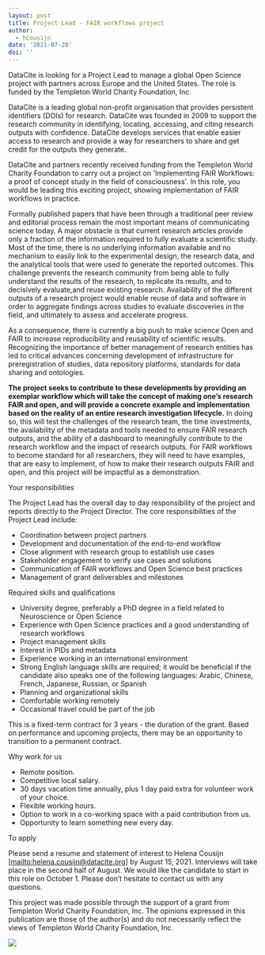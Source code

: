 ```yaml
---
layout: post
title: Project Lead - FAIR workflows project
author:
  - hcousijn
date: '2021-07-28'
doi: ''
---
```

DataCite is looking for a Project Lead to manage a global Open Science project with partners across Europe and the United States. The role is funded by the ​​Templeton World Charity Foundation, Inc. 

DataCite is a leading global non-profit organisation that provides persistent identifiers (DOIs) for research. DataCite was founded in 2009 to support the research community in identifying, locating, accessing, and citing research outputs with confidence. DataCite develops services that enable easier access to research and provide a way for researchers to share and get credit for the outputs they generate.

DataCite and partners recently received funding from the Templeton World Charity Foundation to carry out a project on 'Implementing FAIR Workflows: a proof of concept study in the field of consciousness'. In this role, you would be leading this exciting project, showing implementation of FAIR workflows in practice.

Formally published papers that have been through a traditional peer review and editorial process remain the most important means of communicating science today. A major obstacle is that current research articles provide only a fraction of the information required to fully evaluate a scientific study. Most of the time, there is no underlying information available and no mechanism to easily link to the experimental design, the research data, and the analytical tools that were used to generate the reported outcomes. This challenge prevents the research community from being able to fully understand the results of the research, to replicate its results, and to decisively evaluate,and reuse existing research. Availability of the different outputs of a research project would enable reuse of data and software in order to aggregate findings across studies to evaluate discoveries in the field, and ultimately to assess and accelerate progress.

As a consequence, there is currently a big push to make science Open and FAIR to increase reproducibility and reusability of scientific results. Recognizing the importance of better management of research entities has led to critical advances concerning development of infrastructure for preregistration of studies, data repository platforms, standards for data sharing and ontologies. 

**The project seeks to contribute to these developments by providing an exemplar workflow which will take the concept of making one’s research FAIR and open, and will provide a concrete example and implementation based on the reality of an entire research investigation lifecycle.** In doing so, this will test the challenges of the research team, the time investments, the availability of the metadata and tools needed to ensure FAIR research outputs, and the ability of a dashboard to meaningfully contribute to the research workflow and the impact of research outputs. For FAIR workflows to become standard for all researchers, they will need to have examples, that are easy to implement, of how to make their research outputs FAIR and open, and this project will be impactful as a demonstration.

Your responsibilities

The Project Lead has the overall day to day responsibility of the project and reports directly to the Project Director. The core responsibilities of the Project Lead include:

* Coordination between project partners
* Development and documentation of the end-to-end workflow 
* Close alignment with research group to establish use cases
* Stakeholder engagement to verify use cases and solutions
* Communication of FAIR workflows and Open Science best practices
* Management of grant deliverables and milestones

Required skills and qualifications

* University degree, preferably a PhD degree in a field related to Neuroscience or Open Science
* Experience with Open Science practices and a good understanding of research workflows
* Project management skills
* Interest in PIDs and metadata
* Experience working in an international environment
* Strong English language skills are required; it would be beneficial if the candidate also speaks one of the following languages: Arabic, Chinese, French, Japanese, Russian, or Spanish
* Planning and organizational skills
* Comfortable working remotely
* Occasional travel could be part of the job

This is a fixed-term contract for 3 years - the duration of the grant. Based on performance and upcoming projects, there may be an opportunity to transition to a permanent contract.

Why work for us

* Remote position.
* Competitive local salary.
* 30 days vacation time annually, plus 1 day paid extra for volunteer work of your choice.
* Flexible working hours.
* Option to work in a co-working space with a paid contribution from us.
* Opportunity to learn something new every day.

To apply

Please send a resume and statement of interest to Helena Cousijn \[<mailto:helena.cousijn@datacite.org>] by August 15, 2021. Interviews will take place in the second half of August. We would like the candidate to start in this role on October 1. Please don’t hesitate to contact us with any questions.

This project was made possible through the support of a grant from Templeton World Charity Foundation, Inc. The opinions expressed in this publication are those of the author(s) and do not necessarily reflect the views of Templeton World Charity Foundation, Inc.

![](/images/uploads/twcf_logo_light_horizontal3.png)
